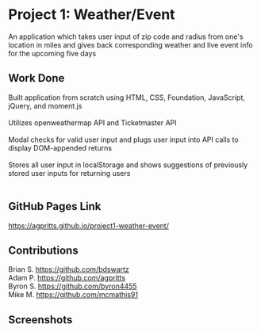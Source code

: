 # Project 1: Weather/Event
An application which takes user input of zip code and radius from one's location in miles and gives back corresponding weather and live event info for the upcoming five days

## Work Done
Built application from scratch using HTML, CSS, Foundation, JavaScript, jQuery, and moment.js </br>
</br>
Utilizes openweathermap API and Ticketmaster API </br>
</br>
Modal checks for valid user input and plugs user input into API calls to display DOM-appended returns </br>
</br>
Stores all user input in localStorage and shows suggestions of previously stored user inputs for returning users </br>
</br>

## GitHub Pages Link
https://agpritts.github.io/project1-weather-event/

## Contributions
Brian S. https://github.com/bdswartz </br>
Adam P. https://github.com/agpritts </br>
Byron S. https://github.com/byron4455 </br>
Mike M. https://github.com/mcmathis91 </br>

## Screenshots
